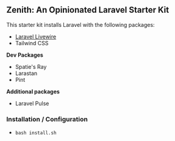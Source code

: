 ## Zenith: An Opinionated Laravel Starter Kit

This starter kit installs Laravel with the following packages:

- [Laravel Livewire](https://livewire.laravel.com/)
- Tailwind CSS

**Dev Packages**
- Spatie's Ray
- Larastan
- Pint

**Additional packages**
- Laravel Pulse

### Installation / Configuration

- `bash install.sh`
